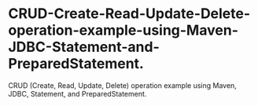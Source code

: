 # CRUD-Create-Read-Update-Delete-operation-example-using-Maven-JDBC-Statement-and-PreparedStatement.
 CRUD (Create, Read, Update, Delete) operation example using Maven, JDBC, Statement, and PreparedStatement.
